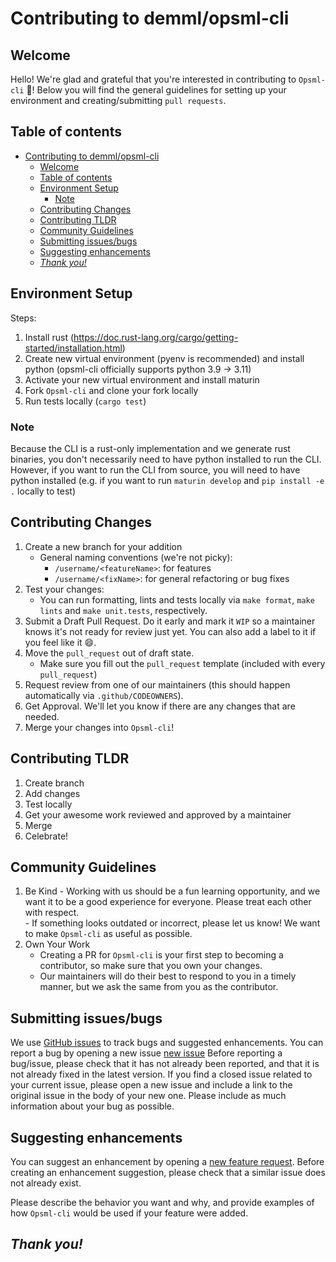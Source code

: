 # Contributing to demml/opsml-cli

## Welcome
Hello! We're glad and grateful that you're interested in contributing to `Opsml-cli` :tada:! Below you will find the general guidelines for setting up your environment and creating/submitting `pull requests`.


## Table of contents

- [Contributing to demml/opsml-cli](#contributing-to-demmlopsml-cli)
  - [Welcome](#welcome)
  - [Table of contents](#table-of-contents)
  - [Environment Setup](#environment-setup)
    - [Note](#note)
  - [Contributing Changes](#contributing-changes)
  - [Contributing TLDR](#contributing-tldr)
  - [Community Guidelines](#community-guidelines)
  - [Submitting issues/bugs](#submitting-issuesbugs)
  - [Suggesting enhancements](#suggesting-enhancements)
  - [_Thank you!_](#thank-you)


## Environment Setup
Steps:
1. Install rust (https://doc.rust-lang.org/cargo/getting-started/installation.html)
2. Create new virtual environment (pyenv is recommended) and install python (opsml-cli officially supports python 3.9 -> 3.11)
3. Activate your new virtual environment and install maturin
4. Fork `Opsml-cli` and clone your fork locally
5. Run tests locally (`cargo test`)

### Note
Because the CLI is a rust-only implementation and we generate rust binaries, you don't necessarily need to have python installed to run the CLI. However, if you want to run the CLI from source, you will need to have python installed (e.g. if you want to run `maturin develop` and `pip install -e .` locally to test)

## Contributing Changes
1. Create a new branch for your addition
   * General naming conventions (we're not picky):
      * `/username/<featureName>`: for features
      * `/username/<fixName>`: for general refactoring or bug fixes
2. Test your changes:
   * You can run formatting, lints and tests locally via `make format`, `make lints` and `make unit.tests`, respectively.
3. Submit a Draft Pull Request. Do it early and mark it `WIP` so a maintainer knows it's not ready for review just yet. You can also add a label to it if you feel like it :smile:.
4. Move the `pull_request` out of draft state.
   * Make sure you fill out the `pull_request` template (included with every `pull_request`)
5. Request review from one of our maintainers (this should happen automatically via `.github/CODEOWNERS`). 
6. Get Approval. We'll let you know if there are any changes that are needed. 
7. Merge your changes into `Opsml-cli`!

## Contributing TLDR
1. Create branch
2. Add changes
3. Test locally
4. Get your awesome work reviewed and approved by a maintainer
5. Merge
6. Celebrate!

## Community Guidelines
  1. Be Kind
    - Working with us should be a fun learning opportunity, and we want it to be a good experience for everyone. Please treat each other with respect.  
    - If something looks outdated or incorrect, please let us know! We want to make `Opsml-cli` as useful as possible. 
  2. Own Your Work
     * Creating a PR for `Opsml-cli` is your first step to becoming a contributor, so make sure that you own your changes. 
     * Our maintainers will do their best to respond to you in a timely manner, but we ask the same from you as the contributor. 

## Submitting issues/bugs

We use [GitHub issues](https://github.com/demml/opsml-cli/issues) to track bugs and suggested enhancements. You can report a bug by opening a new issue [new issue](https://github.com/demml/opsml-cli/issues/new/choose) Before reporting a bug/issue, please check that it has not already been reported, and that it is not already fixed in the latest version. If you find a closed issue related to your current issue, please open a new issue and include a link to the original issue in the body of your new one. Please include as much information about your bug as possible.

## Suggesting enhancements

You can suggest an enhancement by opening a [new feature request](https://github.com/demml/opsml-cli/issues/new?labels=enhancement&template=feature_request.yml).
Before creating an enhancement suggestion, please check that a similar issue does not already exist.

Please describe the behavior you want and why, and provide examples of how `Opsml-cli` would be used if your feature were added.

## _Thank you!_